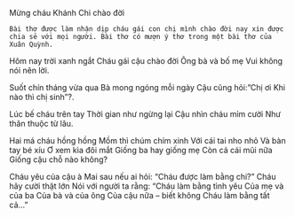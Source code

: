 Mừng cháu Khánh Chi chào đời

    Bài thơ được làm nhận dịp cháu gái con chị mình chào đời nay xin được chia sẻ với mọi người. Bài thơ có mượn ý thơ trong một bài thơ của Xuân Quỳnh.

Hôm nay trời xanh ngắt
Cháu gái cậu chào đời
Ông bà và bố mẹ
Vui không nói nên lời.

Suốt chín tháng vừa qua
Bà mong ngóng mỗi ngày
Cậu cũng hỏi:”Chị ơi
Khi nào thì chị sinh”?.

Lúc bế cháu trên tay
Thời gian như ngừng lại
Cậu nhìn cháu mỉm cười
Như thân thuộc từ lâu.

Hai má cháu hồng hồng
Mồm thì chúm chím xinh
Với cái tai nho nhỏ
Và bàn tay bé xíu
Ơ xem kìa đôi mắt
Giống ba hay giống mẹ
Còn cả cái mũi nữa
Giống cậu chỗ nào không?

Cháu yêu của cậu à
Mai sau nếu ai hỏi:
“Cháu được làm bằng chi?”
Cháu hãy cười thật lớn
Nói với người ta rằng:
“Cháu làm bằng tình yêu
Của mẹ và của ba
Của bà và của ông
Của cậu nữa – biết không
Cháu làm bằng tất cả…”
